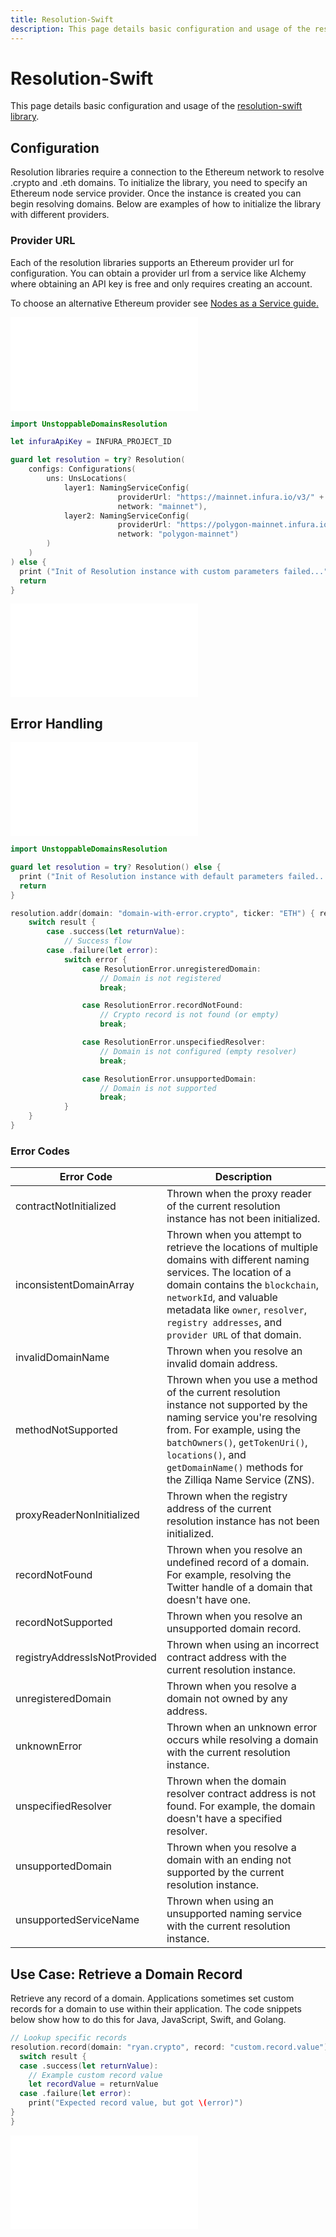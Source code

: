 ```yaml
---
title: Resolution-Swift
description: This page details basic configuration and usage of the resolution-swift library.
---
```


# Resolution-Swift

This page details basic configuration and usage of the [resolution-swift library](https://github.com/unstoppabledomains/resolution-swift).

## Configuration

Resolution libraries require a connection to the Ethereum network to resolve .crypto and .eth domains. To initialize the library, you need to specify an Ethereum node service provider. Once the instance is created you can begin resolving domains. Below are examples of how to initialize the library with different providers.

### Provider URL

Each of the resolution libraries supports an Ethereum provider url for configuration. You can obtain a provider url from a service like Alchemy where obtaining an API key is free and only requires creating an account.

To choose an alternative Ethereum provider see [Nodes as a Service guide.](https://ethereum.org/en/developers/docs/nodes-and-clients/nodes-as-a-service/)

<embed src="/snippets/_res-lib-default-provider.md" />

```swift
import UnstoppableDomainsResolution

let infuraApiKey = INFURA_PROJECT_ID

guard let resolution = try? Resolution(
    configs: Configurations(
        uns: UnsLocations(
            layer1: NamingServiceConfig(
                        providerUrl: "https://mainnet.infura.io/v3/" + infuraApiKey,
                        network: "mainnet"),
            layer2: NamingServiceConfig(
                        providerUrl: "https://polygon-mainnet.infura.io/v3/" + infuraApiKey,
                        network: "polygon-mainnet")
        )
    )
) else {
  print ("Init of Resolution instance with custom parameters failed...")
  return
}
```

<embed src="/snippets/_res-lib-connect-src-warning.md" />

## Error Handling

<embed src="/snippets/_res-lib-error-intro.md" />

```swift Swift
import UnstoppableDomainsResolution

guard let resolution = try? Resolution() else {
  print ("Init of Resolution instance with default parameters failed...")
  return
}

resolution.addr(domain: "domain-with-error.crypto", ticker: "ETH") { result in
    switch result {
        case .success(let returnValue):
            // Success flow
        case .failure(let error):
            switch error {
                case ResolutionError.unregisteredDomain:
                    // Domain is not registered
                    break;

                case ResolutionError.recordNotFound:
                    // Crypto record is not found (or empty)
                    break;

                case ResolutionError.unspecifiedResolver:
                    // Domain is not configured (empty resolver)
                    break;

                case ResolutionError.unsupportedDomain:
                    // Domain is not supported
                    break;
            }
    }
}
```

### Error Codes

| Error Code | Description |
|---|---|
| contractNotInitialized | Thrown when the proxy reader of the current resolution instance has not been initialized. |
| inconsistentDomainArray | Thrown when you attempt to retrieve the locations of multiple domains with different naming services. The location of a domain contains the `blockchain`, `networkId`, and valuable metadata like `owner`, `resolver`, `registry addresses`, and `provider URL` of that domain. |
| invalidDomainName | Thrown when you resolve an invalid domain address. |
| methodNotSupported | Thrown when you use a method of the current resolution instance not supported by the naming service you're resolving from. For example, using the `batchOwners()`, `getTokenUri()`, `locations()`, and `getDomainName()` methods for the Zilliqa Name Service (ZNS). |
| proxyReaderNonInitialized | Thrown when the registry address of the current resolution instance has not been initialized. |
| recordNotFound | Thrown when you resolve an undefined record of a domain. For example, resolving the Twitter handle of a domain that doesn't have one. |
| recordNotSupported | Thrown when you resolve an unsupported domain record. |
| registryAddressIsNotProvided | Thrown when using an incorrect contract address with the current resolution instance. |
| unregisteredDomain | Thrown when you resolve a domain not owned by any address. |
| unknownError | Thrown when an unknown error occurs while resolving a domain with the current resolution instance. |
| unspecifiedResolver | Thrown when the domain resolver contract address is not found. For example, the domain doesn't have a specified resolver. |
| unsupportedDomain | Thrown when you resolve a domain with an ending not supported by the current resolution instance. |
| unsupportedServiceName | Thrown when using an unsupported naming service with the current resolution instance. |

## Use Case: Retrieve a Domain Record

Retrieve any record of a domain. Applications sometimes set custom records for a domain to use within their application. The code snippets below show how to do this for Java, JavaScript, Swift, and Golang.

```swift
// Lookup specific records
resolution.record(domain: "ryan.crypto", record: "custom.record.value") { result in
  switch result {
  case .success(let returnValue):
    // Example custom record value
    let recordValue = returnValue
  case .failure(let error):
    print("Expected record value, but got \(error)")
}
}
```

<embed src="/snippets/_discord.md" />
